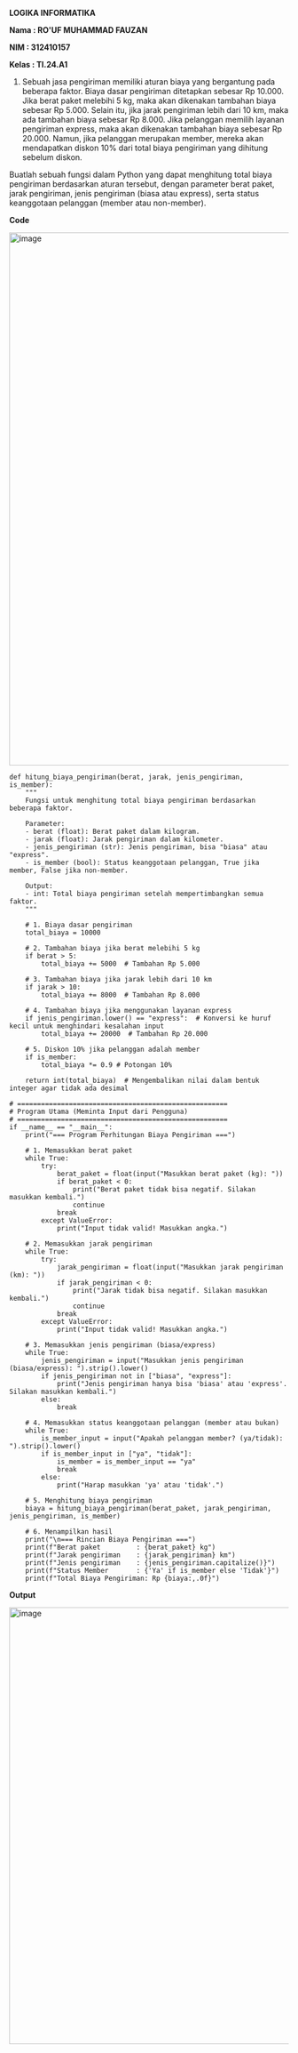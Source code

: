 **LOGIKA INFORMATIKA**

**Nama : RO'UF MUHAMMAD FAUZAN**

**NIM : 312410157**

**Kelas : TI.24.A1**

1. Sebuah jasa pengiriman memiliki aturan biaya yang bergantung pada beberapa faktor. Biaya dasar pengiriman ditetapkan sebesar Rp 10.000.
Jika berat paket melebihi 5 kg, maka akan dikenakan tambahan biaya sebesar Rp 5.000. Selain itu, jika jarak pengiriman lebih dari 10 km, maka ada tambahan biaya sebesar Rp 8.000. 
Jika pelanggan memilih layanan pengiriman express, maka akan dikenakan tambahan biaya sebesar Rp 20.000. Namun, jika pelanggan merupakan member, mereka akan mendapatkan diskon 10% dari total biaya pengiriman yang dihitung sebelum diskon. 

Buatlah sebuah fungsi dalam Python yang dapat menghitung total biaya pengiriman berdasarkan aturan tersebut, dengan parameter berat paket, jarak pengiriman, jenis pengiriman (biasa atau express), serta status keanggotaan pelanggan (member atau non-member).

**Code**

<img width="959" alt="image" src="https://github.com/user-attachments/assets/35d49873-0b8b-4205-a4f6-8d3a591f69c8" />

```
def hitung_biaya_pengiriman(berat, jarak, jenis_pengiriman, is_member):
    """
    Fungsi untuk menghitung total biaya pengiriman berdasarkan beberapa faktor.

    Parameter:
    - berat (float): Berat paket dalam kilogram.
    - jarak (float): Jarak pengiriman dalam kilometer.
    - jenis_pengiriman (str): Jenis pengiriman, bisa "biasa" atau "express".
    - is_member (bool): Status keanggotaan pelanggan, True jika member, False jika non-member.

    Output:
    - int: Total biaya pengiriman setelah mempertimbangkan semua faktor.
    """

    # 1. Biaya dasar pengiriman
    total_biaya = 10000

    # 2. Tambahan biaya jika berat melebihi 5 kg
    if berat > 5:
        total_biaya += 5000  # Tambahan Rp 5.000

    # 3. Tambahan biaya jika jarak lebih dari 10 km
    if jarak > 10:
        total_biaya += 8000  # Tambahan Rp 8.000

    # 4. Tambahan biaya jika menggunakan layanan express
    if jenis_pengiriman.lower() == "express":  # Konversi ke huruf kecil untuk menghindari kesalahan input
        total_biaya += 20000  # Tambahan Rp 20.000

    # 5. Diskon 10% jika pelanggan adalah member
    if is_member:
        total_biaya *= 0.9 # Potongan 10%

    return int(total_biaya)  # Mengembalikan nilai dalam bentuk integer agar tidak ada desimal

# =====================================================
# Program Utama (Meminta Input dari Pengguna)
# =====================================================
if __name__ == "__main__":
    print("=== Program Perhitungan Biaya Pengiriman ===")

    # 1. Memasukkan berat paket
    while True:
        try:
            berat_paket = float(input("Masukkan berat paket (kg): "))
            if berat_paket < 0:
                print("Berat paket tidak bisa negatif. Silakan masukkan kembali.")
                continue
            break
        except ValueError:
            print("Input tidak valid! Masukkan angka.")

    # 2. Memasukkan jarak pengiriman
    while True:
        try:
            jarak_pengiriman = float(input("Masukkan jarak pengiriman (km): "))
            if jarak_pengiriman < 0:
                print("Jarak tidak bisa negatif. Silakan masukkan kembali.")
                continue
            break
        except ValueError:
            print("Input tidak valid! Masukkan angka.")

    # 3. Memasukkan jenis pengiriman (biasa/express)
    while True:
        jenis_pengiriman = input("Masukkan jenis pengiriman (biasa/express): ").strip().lower()
        if jenis_pengiriman not in ["biasa", "express"]:
            print("Jenis pengiriman hanya bisa 'biasa' atau 'express'. Silakan masukkan kembali.")
        else:
            break

    # 4. Memasukkan status keanggotaan pelanggan (member atau bukan)
    while True:
        is_member_input = input("Apakah pelanggan member? (ya/tidak): ").strip().lower()
        if is_member_input in ["ya", "tidak"]:
            is_member = is_member_input == "ya"
            break
        else:
            print("Harap masukkan 'ya' atau 'tidak'.")

    # 5. Menghitung biaya pengiriman
    biaya = hitung_biaya_pengiriman(berat_paket, jarak_pengiriman, jenis_pengiriman, is_member)

    # 6. Menampilkan hasil
    print("\n=== Rincian Biaya Pengiriman ===")
    print(f"Berat paket         : {berat_paket} kg")
    print(f"Jarak pengiriman    : {jarak_pengiriman} km")
    print(f"Jenis pengiriman    : {jenis_pengiriman.capitalize()}")
    print(f"Status Member       : {'Ya' if is_member else 'Tidak'}")
    print(f"Total Biaya Pengiriman: Rp {biaya:,.0f}")

```


**Output**

<img width="786" alt="image" src="https://github.com/user-attachments/assets/a2f96ab4-4218-443f-a23e-336d94381059" />
